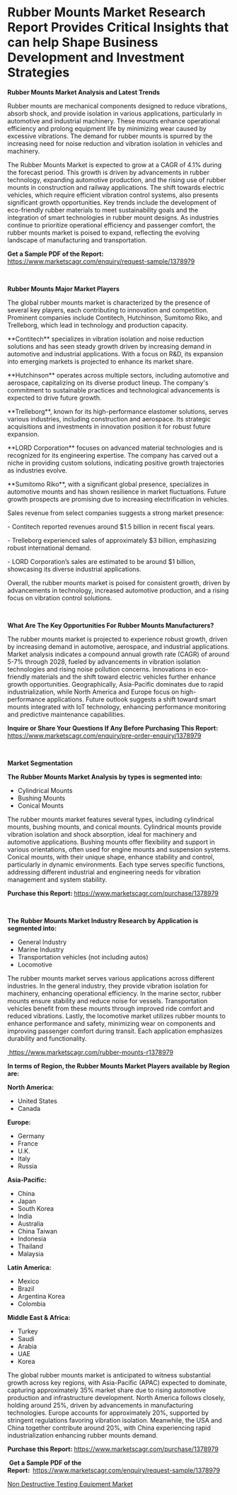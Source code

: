 <p><h1>Rubber Mounts Market Research Report Provides Critical Insights that can help Shape Business Development and Investment Strategies</h1></p><p><strong>Rubber Mounts Market Analysis and Latest Trends</strong></p>
<p><p>Rubber mounts are mechanical components designed to reduce vibrations, absorb shock, and provide isolation in various applications, particularly in automotive and industrial machinery. These mounts enhance operational efficiency and prolong equipment life by minimizing wear caused by excessive vibrations. The demand for rubber mounts is spurred by the increasing need for noise reduction and vibration isolation in vehicles and machinery.</p><p>The Rubber Mounts Market is expected to grow at a CAGR of 4.1% during the forecast period. This growth is driven by advancements in rubber technology, expanding automotive production, and the rising use of rubber mounts in construction and railway applications. The shift towards electric vehicles, which require efficient vibration control systems, also presents significant growth opportunities. Key trends include the development of eco-friendly rubber materials to meet sustainability goals and the integration of smart technologies in rubber mount designs. As industries continue to prioritize operational efficiency and passenger comfort, the rubber mounts market is poised to expand, reflecting the evolving landscape of manufacturing and transportation.</p></p>
<p><strong>Get a Sample PDF of the Report:&nbsp;</strong> <a href="https://www.marketscagr.com/enquiry/request-sample/1378979?utm_campaign=1848&utm_medium=2&utm_source=Github&utm_content=ia&utm_term=16022025&utm_id=rubber-mounts">https://www.marketscagr.com/enquiry/request-sample/1378979</a></p>
<p>&nbsp;</p>
<p><strong>Rubber Mounts Major Market Players</strong></p>
<p><p>The global rubber mounts market is characterized by the presence of several key players, each contributing to innovation and competition. Prominent companies include Contitech, Hutchinson, Sumitomo Riko, and Trelleborg, which lead in technology and production capacity.</p><p>**Contitech** specializes in vibration isolation and noise reduction solutions and has seen steady growth driven by increasing demand in automotive and industrial applications. With a focus on R&D, its expansion into emerging markets is projected to enhance its market share.</p><p>**Hutchinson** operates across multiple sectors, including automotive and aerospace, capitalizing on its diverse product lineup. The company's commitment to sustainable practices and technological advancements is expected to drive future growth.</p><p>**Trelleborg**, known for its high-performance elastomer solutions, serves various industries, including construction and aerospace. Its strategic acquisitions and investments in innovation position it for robust future expansion.</p><p>**LORD Corporation** focuses on advanced material technologies and is recognized for its engineering expertise. The company has carved out a niche in providing custom solutions, indicating positive growth trajectories as industries evolve.</p><p>**Sumitomo Riko**, with a significant global presence, specializes in automotive mounts and has shown resilience in market fluctuations. Future growth prospects are promising due to increasing electrification in vehicles.</p><p>Sales revenue from select companies suggests a strong market presence: </p><p>- Contitech reported revenues around $1.5 billion in recent fiscal years.</p><p>- Trelleborg experienced sales of approximately $3 billion, emphasizing robust international demand.</p><p>- LORD Corporation’s sales are estimated to be around $1 billion, showcasing its diverse industrial applications.</p><p>Overall, the rubber mounts market is poised for consistent growth, driven by advancements in technology, increased automotive production, and a rising focus on vibration control solutions.</p></p>
<p>&nbsp;</p>
<p><strong>What Are The Key Opportunities For Rubber Mounts Manufacturers?</strong></p>
<p><p>The rubber mounts market is projected to experience robust growth, driven by increasing demand in automotive, aerospace, and industrial applications. Market analysis indicates a compound annual growth rate (CAGR) of around 5-7% through 2028, fueled by advancements in vibration isolation technologies and rising noise pollution concerns. Innovations in eco-friendly materials and the shift toward electric vehicles further enhance growth opportunities. Geographically, Asia-Pacific dominates due to rapid industrialization, while North America and Europe focus on high-performance applications. Future outlook suggests a shift toward smart mounts integrated with IoT technology, enhancing performance monitoring and predictive maintenance capabilities.</p></p>
<p><strong>Inquire or Share Your Questions If Any Before Purchasing This Report:</strong> <a href="https://www.marketscagr.com/enquiry/pre-order-enquiry/1378979?utm_campaign=1848&utm_medium=2&utm_source=Github&utm_content=ia&utm_term=16022025&utm_id=rubber-mounts">https://www.marketscagr.com/enquiry/pre-order-enquiry/1378979</a></p>
<p>&nbsp;</p>
<p><strong>Market Segmentation</strong></p>
<p><strong>The Rubber Mounts Market Analysis by types is segmented into:</strong></p>
<p><ul><li>Cylindrical Mounts</li><li>Bushing Mounts</li><li>Conical Mounts</li></ul></p>
<p><p>The rubber mounts market features several types, including cylindrical mounts, bushing mounts, and conical mounts. Cylindrical mounts provide vibration isolation and shock absorption, ideal for machinery and automotive applications. Bushing mounts offer flexibility and support in various orientations, often used for engine mounts and suspension systems. Conical mounts, with their unique shape, enhance stability and control, particularly in dynamic environments. Each type serves specific functions, addressing different industrial and engineering needs for vibration management and system stability.</p></p>
<p><strong>Purchase this Report:&nbsp;</strong><a href="https://www.marketscagr.com/purchase/1378979?utm_campaign=1848&utm_medium=2&utm_source=Github&utm_content=ia&utm_term=16022025&utm_id=rubber-mounts">https://www.marketscagr.com/purchase/1378979</a></p>
<p>&nbsp;</p>
<p><strong>The Rubber Mounts Market Industry Research by Application is segmented into:</strong></p>
<p><ul><li>General Industry</li><li>Marine Industry</li><li>Transportation vehicles (not including autos)</li><li>Locomotive</li></ul></p>
<p><p>The rubber mounts market serves various applications across different industries. In the general industry, they provide vibration isolation for machinery, enhancing operational efficiency. In the marine sector, rubber mounts ensure stability and reduce noise for vessels. Transportation vehicles benefit from these mounts through improved ride comfort and reduced vibrations. Lastly, the locomotive market utilizes rubber mounts to enhance performance and safety, minimizing wear on components and improving passenger comfort during transit. Each application emphasizes durability and functionality.</p></p>
<p><a href="https://www.marketscagr.com/rubber-mounts-r1378979?utm_campaign=1848&utm_medium=2&utm_source=Github&utm_content=ia&utm_term=16022025&utm_id=rubber-mounts">&nbsp;https://www.marketscagr.com/rubber-mounts-r1378979</a></p>
<p><strong>In terms of Region, the Rubber Mounts Market Players available by Region are:</strong></p>
<p>
    <p> <strong> North America: </strong>
        <ul>
            <li>United States</li>
            <li>Canada</li>
        </ul>
        </p> 
    <p> <strong> Europe: </strong>
        <ul>
            <li>Germany</li>
            <li>France</li>
            <li>U.K.</li>
            <li>Italy</li>
            <li>Russia</li>
        </ul>
        </p> 
    <p> <strong> Asia-Pacific: </strong>
        <ul>
            <li>China</li>
            <li>Japan</li>
            <li>South Korea</li>
            <li>India</li>
            <li>Australia</li>
            <li>China Taiwan</li>
            <li>Indonesia</li>
            <li>Thailand</li>
            <li>Malaysia</li>
        </ul>
        </p> 
    <p> <strong> Latin America: </strong>
        <ul>
            <li>Mexico</li>
            <li>Brazil</li>
            <li>Argentina Korea</li>
            <li>Colombia</li>
        </ul>
        </p> 
    <p> <strong> Middle East & Africa: </strong>
        <ul>
            <li>Turkey</li>
            <li>Saudi</li>
            <li>Arabia</li>
            <li>UAE</li>
            <li>Korea</li>
        </ul>
    </p>
    </p>
<p><p>The global rubber mounts market is anticipated to witness substantial growth across key regions, with Asia-Pacific (APAC) expected to dominate, capturing approximately 35% market share due to rising automotive production and infrastructure development. North America follows closely, holding around 25%, driven by advancements in manufacturing technologies. Europe accounts for approximately 20%, supported by stringent regulations favoring vibration isolation. Meanwhile, the USA and China together contribute around 20%, with China experiencing rapid industrialization enhancing rubber mounts demand.</p></p>
<p><strong>Purchase this Report: </strong><a href="https://www.marketscagr.com/purchase/1378979?utm_campaign=1848&utm_medium=2&utm_source=Github&utm_content=ia&utm_term=16022025&utm_id=rubber-mounts">https://www.marketscagr.com/purchase/1378979</a></p>
<p>&nbsp;<strong>Get a Sample PDF of the Report:&nbsp;&nbsp;</strong><a href="https://www.marketscagr.com/enquiry/request-sample/1378979?utm_campaign=1848&utm_medium=2&utm_source=Github&utm_content=ia&utm_term=16022025&utm_id=rubber-mounts">https://www.marketscagr.com/enquiry/request-sample/1378979</a></p>
<p><strong></strong></p>
<p><p><a href="https://github.com/marloy8/Market-Research-Report-List-7/blob/main/non-destructive-testing-equipment-market.md?utm_campaign=1848&utm_medium=2&utm_source=Github&utm_content=ia&utm_term=16022025&utm_id=rubber-mounts">Non Destructive Testing Equipment Market</a></p></p>